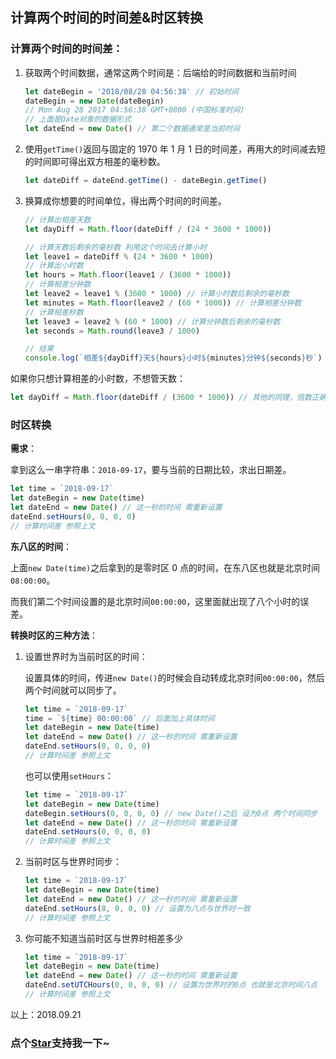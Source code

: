 ## 计算两个时间的时间差&时区转换

### 计算两个时间的时间差：

1. 获取两个时间数据，通常这两个时间是：后端给的时间数据和当前时间

   ```js
   let dateBegin = '2018/08/28 04:56:38' // 初始时间
   dateBegin = new Date(dateBegin)
   // Mon Aug 28 2017 04:56:38 GMT+0800 (中国标准时间)
   // 上面是Date对象的数据形式
   let dateEnd = new Date() // 第二个数据通常是当前时间
   ```

2. 使用`getTime()`返回与固定的 1970 年 1 月 1 日的时间差，再用大的时间减去短的时间即可得出双方相差的毫秒数。

   ```js
   let dateDiff = dateEnd.getTime() - dateBegin.getTime()
   ```

3. 换算成你想要的时间单位，得出两个时间的时间差。

   ```js
   // 计算出相差天数
   let dayDiff = Math.floor(dateDiff / (24 * 3600 * 1000))

   // 计算天数后剩余的毫秒数 利用这个时间去计算小时
   let leave1 = dateDiff % (24 * 3600 * 1000)
   // 计算出小时数
   let hours = Math.floor(leave1 / (3600 * 1000))
   // 计算相差分钟数
   let leave2 = leave1 % (3600 * 1000) // 计算小时数后剩余的毫秒数
   let minutes = Math.floor(leave2 / (60 * 1000)) // 计算相差分钟数
   // 计算相差秒数
   let leave3 = leave2 % (60 * 1000) // 计算分钟数后剩余的毫秒数
   let seconds = Math.round(leave3 / 1000)

   // 结果
   console.log(`相差${dayDiff}天${hours}小时${minutes}分钟${seconds}秒`)
   ```

如果你只想计算相差的小时数，不想管天数：

```js
let dayDiff = Math.floor(dateDiff / (3600 * 1000)) // 其他的同理，倍数正确即可
```

### 时区转换

**需求**：

拿到这么一串字符串：`2018-09-17`，要与当前的日期比较，求出日期差。

```js
let time = `2018-09-17`
let dateBegin = new Date(time)
let dateEnd = new Date() // 这一秒的时间 需重新设置
dateEnd.setHours(0, 0, 0, 0)
// 计算时间差 参照上文
```

**东八区的时间**：

上面`new Date(time)`之后拿到的是零时区 0 点的时间，在东八区也就是北京时间`08:00:00`。

而我们第二个时间设置的是北京时间`00:00:00`，这里面就出现了八个小时的误差。

**转换时区的三种方法**：

1. 设置世界时为当前时区的时间：

   设置具体的时间，传进`new Date()`的时候会自动转成北京时间`00:00:00`，然后两个时间就可以同步了。

   ```js
   let time = `2018-09-17`
   time = `${time} 00:00:00` // 后面加上具体时间
   let dateBegin = new Date(time)
   let dateEnd = new Date() // 这一秒的时间 需重新设置
   dateEnd.setHours(0, 0, 0, 0)
   // 计算时间差 参照上文
   ```

   也可以使用`setHours`：

   ```js
   let time = `2018-09-17`
   let dateBegin = new Date(time)
   dateBegin.setHours(0, 0, 0, 0) // new Date()之后 设为0点 两个时间同步
   let dateEnd = new Date() // 这一秒的时间 需重新设置
   dateEnd.setHours(0, 0, 0, 0)
   // 计算时间差 参照上文
   ```

2. 当前时区与世界时同步：

   ```js
   let time = `2018-09-17`
   let dateBegin = new Date(time)
   let dateEnd = new Date() // 这一秒的时间 需重新设置
   dateEnd.setHours(8, 0, 0, 0) // 设置为八点与世界时一致
   // 计算时间差 参照上文
   ```

3. 你可能不知道当前时区与世界时相差多少

   ```js
   let time = `2018-09-17`
   let dateBegin = new Date(time)
   let dateEnd = new Date() // 这一秒的时间 需重新设置
   dateEnd.setUTCHours(0, 0, 0, 0) // 设置为世界时的0点 也就是北京时间八点
   // 计算时间差 参照上文
   ```

以上：2018.09.21

<!-- 特殊字符串：用于修改/删除markdown的结尾提示语-->

### 点个[Star](https://boom-bo.github.io/web_accumulation)支持我一下~
